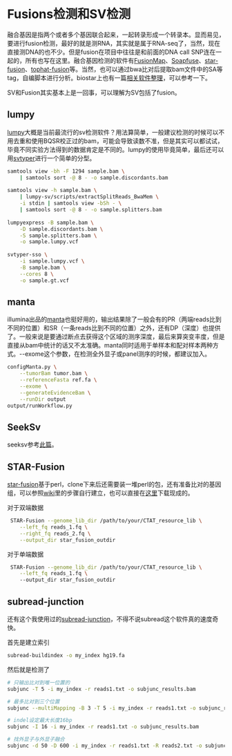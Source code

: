 # Fusions检测和SV检测
融合基因是指两个或者多个基因联合起来，一起转录形成一个转录本。显而易见，要进行fusion检测，最好的就是测RNA，其实就是属于RNA-seq了，当然，现在直接测DNA的也不少。但是fusion在项目中往往是和前面的DNA call SNP连在一起的，所有也写在这里。融合基因检测的软件有[FusionMap](http://www.arrayserver.com/wiki/index.php?title=FusionMap#Install_FusionMap_on_Linux)、[Soapfuse](https://sourceforge.net/projects/soapfuse/)、[star-fusion](https://github.com/STAR-Fusion/STAR-Fusion/wiki)、[tophat-fusion](https://ccb.jhu.edu/software/tophat/fusion_index.shtml)等。当然，也可以通过bwa比对后提取bam文件中的SA等tag，自编脚本进行分析。biostar上也有一篇[相关软件整理](https://www.biostars.org/p/45986/)，可以参考一下。

SV和Fusion其实基本上是一回事，可以理解为SV包括了fusion。

## lumpy
[lumpy](https://github.com/arq5x/lumpy-sv)大概是当前最流行的sv检测软件？用法算简单，一般建议检测的时候可以不用去重和使用BQSR校正过的bam，可能会导致读数不准，但是其实可以都试试，毕竟不同实验方法得到的数据肯定是不同的。lumpy的使用毕竟简单，最后还可以用[svtyper](https://github.com/hall-lab/svtyper)进行一个简单的分型。

```bash
samtools view -bh -F 1294 sample.bam \
	| samtools sort -@ 8 - -o sample.discordants.bam
	
samtools view -h sample.bam \
	| lumpy-sv/scripts/extractSplitReads_BwaMem \
	-i stdin | samtools view -bSh - \
	| samtools sort -@ 8 - -o sample.splitters.bam
	
lumpyexpress -B sample.bam \
	-D sample.discordants.bam \
	-S sample.splitters.bam \
	-o sample.lumpy.vcf
	
svtyper-sso \
	-i sample.lumpy.vcf \
	-B sample.bam \
	--cores 8 \
	-o sample.gt.vcf
```

## manta
illumina出品的[manta](https://github.com/Illumina/manta)也挺好用的，输出结果除了一般会有的PR（两端reads比到不同的位置）和SR（一条reads比到不同的位置）之外，还有DP（深度）也提供了。一般来说是要通过断点去获得这个区域的测序深度，最后来算突变丰度，但是直接从bam中统计的话又不太准确。manta同时适用于单样本和配对样本两种方式。--exome这个参数，在检测全外显子或panel测序的时候，都建议加入。

```bash
configManta.py \
	--tumorBam tumor.bam \
	--referenceFasta ref.fa \
	--exome \
	--generateEvidenceBam \
	--runDir output
output/runWorkflow.py
```

## SeekSv

seeksv参考[此篇](https://pzweuj.github.io/2021/06/30/seeksv.html)。


## STAR-Fusion
[star-fusion](https://github.com/STAR-Fusion/STAR-Fusion/wiki)基于perl，clone下来后还需要装一堆perl的包，还有准备比对的基因组，可以参照[wiki](https://github.com/STAR-Fusion/STAR-Fusion/wiki)里的步骤自行建立，也可以直接在[这里](https://data.broadinstitute.org/Trinity/CTAT_RESOURCE_LIB/)下载现成的。

对于双端数据
```bash
 STAR-Fusion --genome_lib_dir /path/to/your/CTAT_resource_lib \
	--left_fq reads_1.fq \
	--right_fq reads_2.fq \
	--output_dir star_fusion_outdir
```

对于单端数据
```bash
 STAR-Fusion --genome_lib_dir /path/to/your/CTAT_resource_lib \
	--left_fq reads_1.fq \ 
	--output_dir star_fusion_outdir
```

## subread-junction
还有这个我使用过的[subread-junction](http://bioinf.wehi.edu.au/subjunc/)，不得不说subread这个软件真的速度奇快。

首先是建立索引
```bash
subread-buildindex -o my_index hg19.fa
```

然后就是检测了
```bash
# 只输出比对到唯一位置的
subjunc -T 5 -i my_index -r reads1.txt -o subjunc_results.bam

# 最多比对到三个位置
subjunc --multiMapping -B 3 -T 5 -i my_index -r reads1.txt -o subjunc_results.bam

# indel设定最大长度16bp
subjunc -I 16 -i my_index -r reads1.txt -o subjunc_results.bam

# 找外显子与外显子融合
subjunc -d 50 -D 600 -i my_index -r reads1.txt -R reads2.txt -o subjunc_results.bam
```
